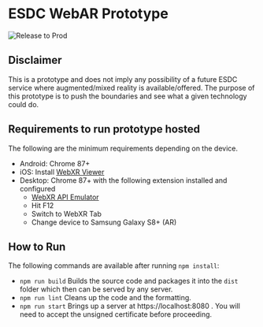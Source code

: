 # ESDC WebAR Prototype

![Release to Prod](https://github.com/sara-sabr/WebXR_RP/workflows/Release%20to%20Prod/badge.svg)

## Disclaimer
This is a prototype and does not imply any possibility of a future ESDC service where augmented/mixed reality is
available/offered. The purpose of this prototype is to push the boundaries and see what a given technology could
do.

## Requirements to run prototype hosted
The following are the minimum requirements depending on the device.
- Android: Chrome 87+
- iOS: Install [WebXR Viewer][1]
- Desktop: Chrome 87+ with the following extension installed and configured
    - [WebXR API Emulator][2]
    - Hit F12
    - Switch to WebXR Tab
    - Change device to Samsung Galaxy S8+ (AR)


## How to Run

The following commands are available after running ```npm install```:

- ```npm run build```
Builds the source code and packages it into the ```dist``` folder which then can be served by any server.
- ```npm run lint```
Cleans up the code and the formatting.
- ```npm run start```
Brings up a server at https://localhost:8080 . You will need to accept the unsigned certificate before proceeding.

[1]: https://apps.apple.com/us/app/webxr-viewer/id1295998056
[2]: https://chrome.google.com/webstore/detail/webxr-api-emulator/mjddjgeghkdijejnciaefnkjmkafnnje?hl=en
